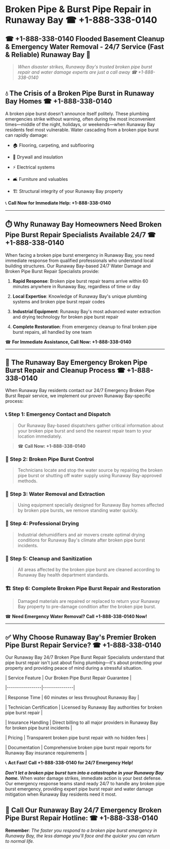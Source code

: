 # Broken Pipe & Burst Pipe Repair in Runaway Bay ☎ +1-888-338-0140  
## ☎ +1-888-338-0140 Flooded Basement Cleanup & Emergency Water Removal - 24/7 Service (Fast & Reliable) Runaway Bay 🚨  

> *When disaster strikes, Runaway Bay's trusted broken pipe burst repair and water damage experts are just a call away ☎ +1-888-338-0140*  

## 💧 The Crisis of a Broken Pipe Burst in Runaway Bay Homes ☎ +1-888-338-0140  

A broken pipe burst doesn't announce itself politely. These plumbing emergencies strike without warning, often during the most inconvenient times—middle of the night, holidays, or weekends—when Runaway Bay residents feel most vulnerable. Water cascading from a broken pipe burst can rapidly damage:  

* 🏠 Flooring, carpeting, and subflooring  
* 🧱 Drywall and insulation  
* ⚡ Electrical systems  
* 🛋️ Furniture and valuables  
* 🏗️ Structural integrity of your Runaway Bay property  

📞 **Call Now for Immediate Help: +1-888-338-0140**  

---  

## ⏱️ Why Runaway Bay Homeowners Need Broken Pipe Burst Repair Specialists Available 24/7 ☎ +1-888-338-0140  

When facing a broken pipe burst emergency in Runaway Bay, you need immediate response from qualified professionals who understand local building structures. Our Runaway Bay-based 24/7 Water Damage and Broken Pipe Burst Repair Specialists provide:  

1. **Rapid Response**: Broken pipe burst repair teams arrive within 60 minutes anywhere in Runaway Bay, regardless of time or day  
2. **Local Expertise**: Knowledge of Runaway Bay's unique plumbing systems and broken pipe burst repair codes  
3. **Industrial Equipment**: Runaway Bay's most advanced water extraction and drying technology for broken pipe burst repair  
4. **Complete Restoration**: From emergency cleanup to final broken pipe burst repairs, all handled by one team  

☎ **For Immediate Assistance, Call Now: +1-888-338-0140**  

---  

## 🔧 The Runaway Bay Emergency Broken Pipe Burst Repair and Cleanup Process ☎ +1-888-338-0140  

When Runaway Bay residents contact our 24/7 Emergency Broken Pipe Burst Repair service, we implement our proven Runaway Bay-specific process:  

### 📞 Step 1: Emergency Contact and Dispatch  
> Our Runaway Bay-based dispatchers gather critical information about your broken pipe burst and send the nearest repair team to your location immediately.  
> ☎ **Call Now: +1-888-338-0140**  

### 🚿 Step 2: Broken Pipe Burst Control  
> Technicians locate and stop the water source by repairing the broken pipe burst or shutting off water supply using Runaway Bay-approved methods.  

### 🌊 Step 3: Water Removal and Extraction  
> Using equipment specially designed for Runaway Bay homes affected by broken pipe bursts, we remove standing water quickly.  

### 💨 Step 4: Professional Drying  
> Industrial dehumidifiers and air movers create optimal drying conditions for Runaway Bay's climate after broken pipe burst incidents.  

### 🧼 Step 5: Cleanup and Sanitization  
> All areas affected by the broken pipe burst are cleaned according to Runaway Bay health department standards.  

### 🏗️ Step 6: Complete Broken Pipe Burst Repair and Restoration  
> Damaged materials are repaired or replaced to return your Runaway Bay property to pre-damage condition after the broken pipe burst.  

☎ **Need Emergency Water Removal? Call +1-888-338-0140 Now!**  

---  

## ✅ Why Choose Runaway Bay's Premier Broken Pipe Burst Repair Service? ☎ +1-888-338-0140  

Our Runaway Bay 24/7 Broken Pipe Burst Repair Specialists understand that pipe burst repair isn't just about fixing plumbing—it's about protecting your property and providing peace of mind during a stressful situation.  

| Service Feature | Our Broken Pipe Burst Repair Guarantee |  
|-----------------|---------------|  
| Response Time | 60 minutes or less throughout Runaway Bay |  
| Technician Certification | Licensed by Runaway Bay authorities for broken pipe burst repair |  
| Insurance Handling | Direct billing to all major providers in Runaway Bay for broken pipe burst incidents |  
| Pricing | Transparent broken pipe burst repair with no hidden fees |  
| Documentation | Comprehensive broken pipe burst repair reports for Runaway Bay insurance requirements |  

📞 **Act Fast! Call +1-888-338-0140 for 24/7 Emergency Help!**  

***Don't let a broken pipe burst turn into a catastrophe in your Runaway Bay home.*** When water damage strikes, immediate action is your best defense. Our emergency response teams stand ready 24/7 to handle any broken pipe burst emergency, providing expert pipe burst repair and water damage mitigation when Runaway Bay residents need it most.  

## 📱 Call Our Runaway Bay 24/7 Emergency Broken Pipe Burst Repair Hotline: ☎ +1-888-338-0140  

**Remember**: *The faster you respond to a broken pipe burst emergency in Runaway Bay, the less damage you'll face and the quicker you can return to normal life.*